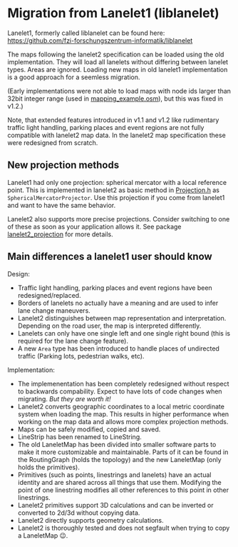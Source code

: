 # Migration from Lanelet1 (liblanelet)

Lanelet1, formerly called liblanelet can be found here: https://github.com/fzi-forschungszentrum-informatik/liblanelet

The maps following the lanelet2 specification can be loaded using the old implementation. They will load all lanelets without differing between lanelet types. Areas are ignored. Loading new maps in old lanelet1 implementation is a good approach for a seemless migration.

(Early implementations were not able to load maps with node ids larger than 32bit integer range (used in [mapping_example.osm](../lanelet2_maps/res/mapping_example.osm)), but this was fixed in v1.2.)

Note, that extended features introduced in v1.1 and v1.2 like rudimentary traffic light handling, parking places and event regions are not fully compatible with lanelet2 map data. In the lanelet2 map specification these were redesigned from scratch.


## New projection methods

Lanelet1 had only one projection: spherical mercator with a local reference point. This is implemented in lanelet2 as basic method in [Projection.h](../lanelet2_io/include/lanelet2_io/Projection.h) as `SphericalMercatorProjector`. Use this projection if you come from lanelet1 and want to have the same behavior.

Lanelet2 also supports more precise projections. Consider switching to one of these as soon as your application allows it. See package [lanelet2_projection](../lanelet2_projection) for more details.


## Main differences a lanelet1 user should know

Design:
* Traffic light handling, parking places and event regions have been redesigned/replaced.
* Borders of lanelets no actually have a meaning and are used to infer lane change maneuvers.
* Lanelet2 distinguishes between map representation and interpretation. Depending on the road user, the map is interpreted differently.
* Lanelets can only have one single left and one single right bound (this is required for the lane change feature).
* A new `Area` type has been introduced to handle places of undirected traffic (Parking lots, pedestrian walks, etc).

Implementation:
* The implemenentation has been completely redesigned without respect to backwards compability. Expect to have lots of code changes when migrating. *But they are worth it!*
* Lanelet2 converts geographic coordinates to a local metric coordinate system when loading the map. This results in higher performance when working on the map data and allows more complex projection methods.
* Maps can be safely modified, copied and saved.
* LineStrip has been renamed to LineString.
* The old LaneletMap has been divided into smaller software parts to make it more customizable and maintainable. Parts of it can be found in the RoutingGraph (holds the topology) and the new LaneletMap (only holds the primitives).
* Primitives (such as points, linestrings and lanelets) have an actual identity and are shared across all things that use them. Modifying the point of one linestring modifies all other references to this point in other linestrings.
* Lanelet2 primitives support 3D calculations and can be inverted or converted to 2d/3d without copying data.
* Lanelet2 directly supports geometry calculations.
* Lanelet2 is thoroughly tested and does not segfault when trying to copy a LaneletMap :wink:.


